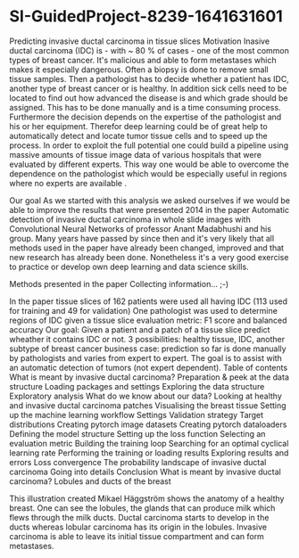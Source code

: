 # SI-GuidedProject-8239-1641631601
Predicting invasive ductal carcinoma in tissue slices
Motivation
Inasive ductal carcinoma (IDC) is - with ~ 80 % of cases - one of the most common types of breast cancer. It's malicious and able to form metastases which makes it especially dangerous. Often a biopsy is done to remove small tissue samples. Then a pathologist has to decide whether a patient has IDC, another type of breast cancer or is healthy. In addition sick cells need to be located to find out how advanced the disease is and which grade should be assigned. This has to be done manually and is a time consuming process. Furthermore the decision depends on the expertise of the pathologist and his or her equipment. Therefor deep learning could be of great help to automatically detect and locate tumor tissue cells and to speed up the process. In order to exploit the full potential one could build a pipeline using massive amounts of tissue image data of various hospitals that were evaluated by different experts. This way one would be able to overcome the dependence on the pathologist which would be especially useful in regions where no experts are available .

Our goal
As we started with this analysis we asked ourselves if we would be able to improve the results that were presented 2014 in the paper Automatic detection of invasive ductal carcinoma in whole slide images with Convolutional Neural Networks of professor Anant Madabhushi and his group. Many years have passed by since then and it's very likely that all methods used in the paper have already been changed, improved and that new research has already been done. Nonetheless it's a very good exercise to practice or develop own deep learning and data science skills.

Methods presented in the paper
Collecting information... ;-)

In the paper tissue slices of 162 patients were used all having IDC (113 used for training and 49 for validation)
One pathologist was used to determine regions of IDC given a tissue slice
evaluation metric: F1 score and balanced accuracy
Our goal: Given a patient and a patch of a tissue slice predict wheather it contains IDC or not.
3 possibilities: healthy tissue, IDC, another subtype of breast cancer
business case: prediction so far is done manually by pathologists and varies from expert to expert. The goal is to assist with an automatic detection of tumors (not expert dependent).
Table of contents
What is meant by invasive ductal carcinoma?
Preparation & peek at the data structure
Loading packages and settings
Exploring the data structure
Exploratory analysis
What do we know about our data?
Looking at healthy and invasive ductal carcinoma patches
Visualising the breast tissue
Setting up the machine learning workflow
Settings
Validation strategy
Target distributions
Creating pytorch image datasets
Creating pytorch dataloaders
Defining the model structure
Setting up the loss function
Selecting an evaluation metric
Building the training loop
Searching for an optimal cyclical learning rate
Performing the training or loading results
Exploring results and errors
Loss convergence
The probability landscape of invasive ductal carcinoma
Going into details
Conclusion
What is meant by invasive ductal carcinoma? 
Lobules and ducts of the breast

This illustration created Mikael Häggström shows the anatomy of a healthy breast. One can see the lobules, the glands that can produce milk which flews through the milk ducts. Ductal carcinoma starts to develop in the ducts whereas lobular carcinoma has its origin in the lobules. Invasive carcinoma is able to leave its initial tissue compartment and can form metastases.
